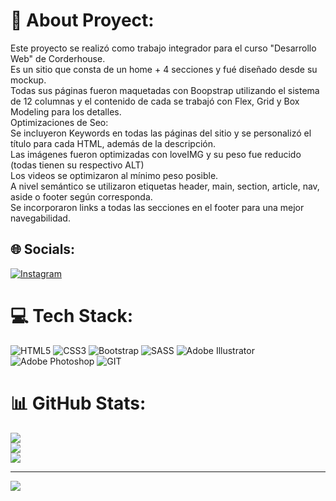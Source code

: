 # 💫 About Proyect:
Este proyecto se realizó como trabajo integrador para el curso "Desarrollo Web" de Corderhouse.<br>Es un sitio que consta de un home + 4 secciones y fué diseñado desde su mockup.<br>Todas sus páginas fueron maquetadas con Boopstrap utilizando el sistema de 12 columnas y el contenido de cada se trabajó con Flex, Grid y Box Modeling para los detalles.<br>Optimizaciones de Seo:<br>Se incluyeron Keywords en todas las páginas del sitio y se personalizó el título para cada HTML, además de la descripción.<br>Las imágenes fueron optimizadas con loveIMG y su peso fue reducido (todas tienen su respectivo ALT)<br>Los videos se optimizaron al mínimo peso posible.<br>A nivel semántico se utilizaron etiquetas header, main, section, article, nav, aside o footer según corresponda.<br>Se incorporaron links a todas las secciones en el footer para una mejor navegabilidad.<br>


## 🌐 Socials:
[![Instagram](https://img.shields.io/badge/Instagram-%23E4405F.svg?logo=Instagram&logoColor=white)](https://instagram.com/medicasgeneralistas)
# 💻 Tech Stack:
![HTML5](https://img.shields.io/badge/html5-%23E34F26.svg?style=for-the-badge&logo=html5&logoColor=white) ![CSS3](https://img.shields.io/badge/css3-%231572B6.svg?style=for-the-badge&logo=css3&logoColor=white) ![Bootstrap](https://img.shields.io/badge/bootstrap-%23563D7C.svg?style=for-the-badge&logo=bootstrap&logoColor=white) ![SASS](https://img.shields.io/badge/SASS-hotpink.svg?style=for-the-badge&logo=SASS&logoColor=white) ![Adobe Illustrator](https://img.shields.io/badge/adobeillustrator-%23FF9A00.svg?style=for-the-badge&logo=adobeillustrator&logoColor=white) ![Adobe Photoshop](https://img.shields.io/badge/adobephotoshop-%2331A8FF.svg?style=for-the-badge&logo=adobephotoshop&logoColor=white) ![GIT](https://img.shields.io/badge/Git-fc6d26?style=for-the-badge&logo=git&logoColor=white)
# 📊 GitHub Stats:
![](https://github-readme-stats.vercel.app/api?username=pspaez&theme=dark&hide_border=false&include_all_commits=false&count_private=false)<br/>
![](https://github-readme-streak-stats.herokuapp.com/?user=pspaez&theme=dark&hide_border=false)<br/>
![](https://github-readme-stats.vercel.app/api/top-langs/?username=pspaez&theme=dark&hide_border=false&include_all_commits=false&count_private=false&layout=compact)

---
[![](https://visitcount.itsvg.in/api?id=pspaez&icon=0&color=0)](https://visitcount.itsvg.in)

<!-- Proudly created with GPRM ( https://gprm.itsvg.in ) -->
